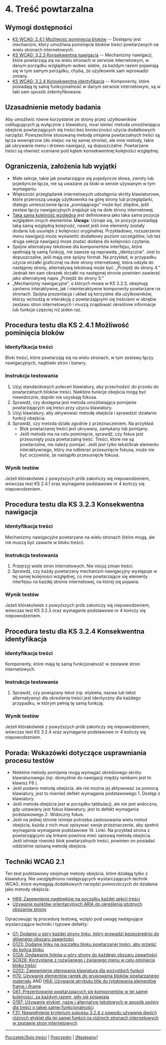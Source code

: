 # 4. Treść powtarzalna

## Wymogi dostępności
-   [KS WCAG: 2.4.1 Możliwość pominięcia bloków](https://www.w3.org/TR/UNDERSTANDING-WCAG20/navigation-mechanisms-skip.html) -- Dostępny jest mechanizm, który umożliwia pominięcie bloków treści powtarzanych na wielu stronach internetowych.
-   [KS WCAG: 3.2.3 Konsekwentna nawigacja](https://www.w3.org/TR/UNDERSTANDING-WCAG20/consistent-behavior-consistent-locations.html) -- Mechanizmy nawigacji, które powtarzają się na wielu stronach w serwisie internetowym, w danym porządku względnym wobec siebie, za każdym razem pojawiają się w tym samym porządku, chyba, że użytkownik sam wprowadzi zmiany.
-   [KS WCAG: 3.2.4 Konsekwentna identyfikacja](http://www.w3.org/TR/UNDERSTANDING-WCAG20/consistent-behavior-consistent-functionality.html) -- Komponenty, które posiadają tę samą funkcjonalność w danym serwisie internetowym, są w taki sam sposób zidentyfikowane.

## Uzasadnienie metody badania
Aby umożliwić równe korzystanie ze strony przez użytkowników osbługujących ją wyłącznie z klawiatury, musi istnieć metoda umożliwiająca obejście powtarzających się treści bez konieczności użycia dodatkowych narzędzi. Powszechnie stosowaną metodą omijania powtarzalnych treści są łącza wewnętrzne (do miejsc na tej samej stronie), ale inne metody, takie jak ukrywanie menu i drzewo nawigacji, są dopuszczalne. Powtarzane treści są również oceniane pod kątem konsekwentnej kolejności względnej.

## Ograniczenia, założenia lub wyjątki
- Małe sekcje, takie jak powtarzające się pojedyncze słowa, zwroty lub pojedyncze łącza, nie są uważane za bloki w sensie używanym w tym wymaganiu.
- Większość przeglądarek internetowych udostępnia skróty klawiaturowe, które przenoszą uwagę użytkownika na górę strony lub przeglądarki, dlatego umieszczenie łącza „pomijającego” może być zbędne, jeśli zestaw łączy nawigacyjnych znajduje się na dole strony internetowej.
- [Taka sama kolejność względna](https://www.w3.org/TR/UNDERSTANDING-WCAG20/consistent-behavior-consistent-locations.html#samerelorderdef) jest definiowana jako taka sama pozycja względem innych elementów. **Uwaga**: Uznaje się, że pozycje posiadają taką samą względną kolejność, nawet jeśli inne elementy zostały dodane lub usunięte z kolejności oryginalnej. Przykładowo, rozszerzenie menu nawigacji może wyświetlić dodatkowy poziom szczegółów, lub też druga sekcja nawigacji może zostać dodana do kolejności czytania.
- Spójne alternatywy tekstowe dla komponentów interfejsu, które spełniają tę samą funkcję, nie zawsze są naprawdę „identyczne”. Jest to dopuszczalne, jeśli mają one spójny format. Na przykład, w przypadku użycia strzałki graficznej na dole strony internetowej, która odsyła do następnej strony, alternatywą tekstową może być: „Przejdź do strony 4.” Jednak ten sam obrazek strzałki na następnej stronie powinien zawierać jako alternatywę napis „Przejdź do strony 5.”
- „Mechanizmy nawigacyjne”, o których mowa w KS 3.2.3, obejmują zarówno interaktywne, jak i nieinteraktywne komponenty powtarzane na stronach. Spójna prezentacja i układ są korzystne dla użytkowników, którzy wchodzą w interakcję z powtarzającymi się treściami w obrębie zestawu stron internetowych i muszą znajdować określone informacje lub funkcje częściej niż jeden raz.

## Procedura testu dla KS 2.4.1 Możliwość pominięcia bloków

### Identyfikacja treści
Bloki treści, które powtarzają się na wielu stronach, w tym zestawy łączy nawigacyjnych, nagłówki stron i banery.

### Instrukcja testowania
1.  Użyj standardowych poleceń klawiatury, aby przechodzić do przodu do powtarzalnych bloków treści. Niektóre funkcje obejścia mogą być niewidoczne, dopóki nie uzyskają fokusa.
2.  Sprawdź, czy dostępna jest metoda umożliwiająca pomijanie powtarzających się treści przy użyciu klawiatury.
3.  Użyj klawiatury, aby aktywować metodę obejścia i sprawdzić działanie funkcji obejścia.
4.  Sprawdź, czy metoda działa zgodnie z przeznaczeniem. Na przykład:
    -   Blok powtarzanej treści jest ukrywany, zamykany lub pomijany.
    -   Jeśli metoda ma na celu pominięcie, sprawdź, czy fokus jest przesunięty poza powtarzalną treść. Treści, które nie są powtarzalne, nie należy pomijać. Jeśli jest tylko tekst/brak elementu interaktywnego, który ma odbierać przesunięcie fokusa, może nie być oczywiste, że nastąpiło przesunięcie fokusa.

### Wynik testów
Jeżeli którakolwiek z powyższych prób zakończy się niepowodzeniem, wówczas test KS 2.4.1 oraz wymaganie podstawowe nr 4 kończy się niepowodzeniem.

## Procedura testu dla KS 3.2.3 Konsekwentna nawigacja

### Identyfikacja treści
Mechanizmy nawigacyjne powtarzane na wielu stronach (które mogą, ale nie muszą być zawarte w bloku treści).

### Instrukcja testowania
1. Przejrzyj wiele stron internetowych. Nie inicjuj zmian treści.
2. Sprawdź, czy każdy powtarzany mechanizm nawigacyjny występuje w tej samej kolejności względnej, co inne powtarzające się elementy interfejsu na każdej stronie internetowej, na której się pojawia.

### Wynik testów
Jeżeli którakolwiek z powyższych prób zakończy się niepowodzeniem, wówczas test KS 3.2.3 oraz wymaganie podstawowe nr 4 kończy się niepowodzeniem.

## Procedura testu dla KS 3.2.4 Konsekwentna identyfikacja

### Identyfikacja treści
Komponenty, które mają tę samą funkcjonalność w zestawie stron internetowych.

### Instrukcja testowania
1.  Sprawdź, czy powiązany tekst (np. etykieta, nazwa lub tekst alternatywny) dla określenia treści jest identyczny dla każdego przypadku, w którym pełnią tę samą funkcję.

### Wynik testów
Jeżeli którakolwiek z powyższych prób zakończy się niepowodzeniem, wówczas test KS 3.2.4 oraz wymaganie podstawowe nr 4 kończy się niepowodzeniem.

## Porada: Wskazówki dotyczące usprawniania procesu testów

-   Niektóre metody pomijania mogą wymagać określonego skrótu klawiaturowego (np. domyślnie do nawigacji między ramkami jest to klawisz F6 ).
-   Jeśli podano metodę obejścia, ale nie można jej aktywować za pomocą klawiatury, jest to również defekt wymagania podstawowego 1. Dostęp z klawiatury.
-   Jeśli metoda obejścia jest w porządku tabbulacji, ale nie jest widoczna, gdy ustawiany jest fokus klawiatury, jest to defekt wymagania podstawowego 2. Widoczny fokus.
-   Jeśli na jednej stronie istnieje potrzeba zastosowania wielu metod obejścia, każda z nich musi opisywać swoje przeznaczenie, aby spełnić wymagania wymaganie podstawowe 14. Linki. Na przykład strona z powtarzającymi się linkami powinna mieć opisową metodę obejścia. Jeśli istnieje również blok powtarzalnych treści, powinien on posiadać oddzielnie opisaną metodę obejścia.

## Techniki WCAG 2.1
Ten test podstawowy obejmuje metody obejścia, które działają tylko z klawiaturą. Nie uwzględniono następujących wystarczających technik WCAG, które wymagają dodatkowych narzędzi pomocniczych do działania jako metody obejścia:

-   [H69: Zapewnienie nagłówków na początku każdej sekcji treści](http://www.w3.org/TR/WCAG20-TECHS/H69.html)
-   [Używanie punktów orientacyjnych ARIA do określenia istotnych obszarów strony](https://www.w3.org/WAI/WCAG21/Techniques/aria/ARIA11.html)

Opracowując tę procedurę testową, wzięto pod uwagę następujące wystarczające techniki i typowe defekty:
 
-   [G1: Dodanie u góry każdej strony linku, który prowadzi bezpośrednio do głównego obszaru zawartości](http://www.w3.org/TR/WCAG20-TECHS/G1.html)
-   [G123: Dodanie linku na początku bloku powtarzanej treści, aby przejść do końca bloku](http://www.w3.org/TR/WCAG20-TECHS/G123.html)
-   [G124: Dodawanie linków u góry strony do każdego obszaru zawartości](http://www.w3.org/TR/WCAG20-TECHS/G124.html)
-   [SCR28: Korzystanie z rozwijanego i zwijanego menu w celu ominięcia bloku treści](http://www.w3.org/TR/WCAG20-TECHS/SCR28.html)
-   [G202: Zapewnienie sterowania klawiaturą dla wszystkich funkcji](http://www.w3.org/TR/WCAG20-TECHS/G202.html)
-   [H70: Używanie elementów ramek do grupowania bloków powtarzanego materiału](https://www.w3.org/TR/WCAG20-TECHS/H70.html) AND [H64: Używanie atrybutu title do tytułowania elementów frame i iframe](https://www.w3.org/TR/WCAG20-TECHS/H64.html)
-   [G61: Prezentowanie powtarzających się komponentów w tej samej kolejności, za każdym razem, gdy się pojawiają](https://www.w3.org/TR/WCAG20-TECHS/G61.html)
-   [G197: Używanie etykiet, nazw i alternatyw tekstowych w sposób spójny dla treści o takiej samej funkcjonalności](https://www.w3.org/TR/WCAG20-TECHS/G197.html)
-   [F31: Niespełnienie kryterium sukcesu 3.2.4 z powodu używania dwóch różnych etykiet dla tej samej funkcji na różnych stronach internetowych w zestawie stron internetowych](http://www.w3.org/TR/WCAG20-TECHS/F31.html)

-------------------------------------
[Początek/Spis treści](index.md) | [Poprzedni](03KolejnoscFokusa.md) | [[Następny]](05TrescZmienna.md)
